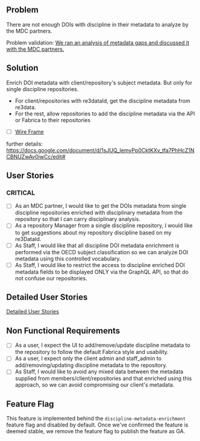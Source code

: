 ## Problem

There are not enough DOIs with discipline in their metadata to analyze by the MDC partners. 

Problem validation: [We ran an analysis of metadata gaps and discussed it with the MDC partners. ](https://github.com/datacite/pidgraph-notebooks-python/tree/master/mdc-dataset-discipline)

## Solution 

Enrich DOI metadata with client/repository's subject metadata. But only for single discipline repositories.
- For client/repositories with re3dataId, get the discipline metadata from re3data.
- For the rest, allow repositories to add the discipline metadata via the API or Fabrica to their repositories

- [ ] [Wire Frame](https://www.figma.com/file/DaxVvIydnmVDod3bRP6jx1/DOI-enrichment?node-id=2%3A5699)


further details: https://docs.google.com/document/d/1sJUQ_IemyPp0CktKXv_tfa7PhHcZ1NCBNUZwAv0iwCc/edit#

## User Stories

### CRITICAL
- [ ] As an MDC partner, I would like to get the DOIs metadata from single discipline repositories enriched with disciplinary metadata from the repository so that I can carry disciplinary analysis.
- [ ] As a repository Manager from a single discipline repository, I would like to get suggestions about my repository discipline based on my re3DataId. 
- [ ] As Staff, I would like that all discipline DOI metadata enrichment is performed via the  OECD subject classification so we can analyze DOI metadata using this controlled vocabulary.
- [ ] As Staff, I would like to restrict the access to discipline enriched DOI metadata fields to be displayed ONLY via the GraphQL API, so that do not confuse our repositories.

## Detailed User Stories

[Detailed User Stories](ELmjUzA-7.feature)

## Non Functional Requirements

- [ ] As a user, I expect the UI to add/remove/update discipline metadata to the repository to follow the default Fabrica style and usability.
- [ ] As a user, I expect only the client admin and staff_admin to add/removing/updating discipline metadata to the repository. 
- [ ] As Staff, I would like to avoid any mixed data between the metadata supplied from members/client/repositories and that enriched using this approach, so we can avoid compromising our client's metadata.

## Feature Flag

This feature is implemented behind the `discipline-metadata-enrichment` feature flag and disabled by default.
Once we've confirmed the feature is deemed stable, we remove the feature flag to publish the feature as GA.

